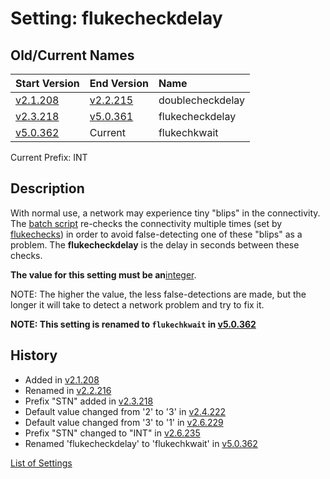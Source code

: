 # Setting: flukecheckdelay #


## Old/Current Names ##
| Start Version | End Version | Name |
|:--------------|:------------|:-----|
| [v2.1.208](https://code.google.com/p/quick-net-fix/source/detail?r=109b06def281e139dcbbf29e1a1279d34c443d64) | [v2.2.215](https://code.google.com/p/quick-net-fix/source/detail?r=fc952b50fb9e610d684c0a6403d65a1d86674790) | doublecheckdelay |
| [v2.3.218](https://code.google.com/p/quick-net-fix/source/detail?r=fa01d88a675b67e8f0a2067274d1040bd0a752ef) | [v5.0.361](https://code.google.com/p/quick-net-fix/source/detail?r=9a9067be32a3b87b80dc583bc1e553f36a9fcb28) | flukecheckdelay |
| [v5.0.362](https://code.google.com/p/quick-net-fix/source/detail?r=b97310f81cad74b973b16ba57fa00e67bc035ddf) | Current     | flukechkwait |

Current Prefix: INT


## Description ##
With normal use, a network may experience tiny "blips" in the connectivity. The <a href='http://en.wikipedia.org/wiki/Batch_file' title="If you don't know what this is, just think of it as a Windows program that can be edited with Notepad">batch script</a> re-checks the connectivity multiple times (set by [flukechecks](flukechecks.md)) in order to avoid false-detecting one of these "blips" as a problem. The **flukecheckdelay** is the delay in seconds between these checks.


**The value for this setting must be an**<a href='http://en.wikipedia.org/wiki/Integer' title='A non-negative number that does not contain a decimal'>integer</a>.

NOTE: The higher the value, the less false-detections are made, but the longer it will take to detect a network problem and try to fix it.


**NOTE: This setting is renamed to `flukechkwait` in [v5.0.362](https://code.google.com/p/quick-net-fix/source/detail?r=b97310f81cad74b973b16ba57fa00e67bc035ddf)**


## History ##
  * Added in [v2.1.208](https://code.google.com/p/quick-net-fix/source/detail?r=109b06def281e139dcbbf29e1a1279d34c443d64)
  * Renamed in [v2.2.216](https://code.google.com/p/quick-net-fix/source/detail?r=d9d932ac5a7f58689fabbe560a2687ff20163d01)
  * Prefix "STN" added in [v2.3.218](https://code.google.com/p/quick-net-fix/source/detail?spec=svnfa01d88a675b67e8f0a2067274d1040bd0a752ef&r=fa01d88a675b67e8f0a2067274d1040bd0a752ef)
  * Default value changed from '2' to '3' in [v2.4.222](https://code.google.com/p/quick-net-fix/source/detail?r=49760711eb3e553ea984f62ceb46958b9b221614)
  * Default value changed from '3' to '1' in [v2.6.229](https://code.google.com/p/quick-net-fix/source/detail?r=62e713b8a36b3aac8cef5f98ededf9eb0adac45f)
  * Prefix "STN" changed to "INT" in [v2.6.235](https://code.google.com/p/quick-net-fix/source/detail?r=b1a411be221b1f59f03b67dad9a3b89dfed8921d)
  * Renamed 'flukecheckdelay' to 'flukechkwait' in [v5.0.362](https://code.google.com/p/quick-net-fix/source/detail?r=b97310f81cad74b973b16ba57fa00e67bc035ddf)


[List of Settings](Settings.md)
